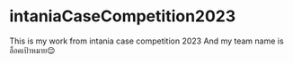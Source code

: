 # intaniaCaseCompetition2023
This is my work from intania case competition 2023
And my team name is ล็อคเป้าหมาย😌
